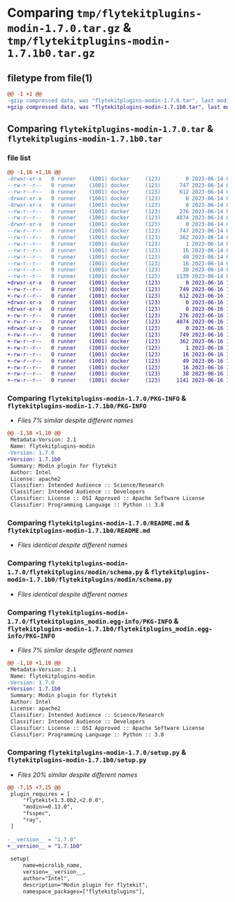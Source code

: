 # Comparing `tmp/flytekitplugins-modin-1.7.0.tar.gz` & `tmp/flytekitplugins-modin-1.7.1b0.tar.gz`

## filetype from file(1)

```diff
@@ -1 +1 @@
-gzip compressed data, was "flytekitplugins-modin-1.7.0.tar", last modified: Wed Jun 14 04:33:32 2023, max compression
+gzip compressed data, was "flytekitplugins-modin-1.7.1b0.tar", last modified: Fri Jun 16 18:14:23 2023, max compression
```

## Comparing `flytekitplugins-modin-1.7.0.tar` & `flytekitplugins-modin-1.7.1b0.tar`

### file list

```diff
@@ -1,16 +1,16 @@
-drwxr-xr-x   0 runner    (1001) docker     (123)        0 2023-06-14 04:33:32.341385 flytekitplugins-modin-1.7.0/
--rw-r--r--   0 runner    (1001) docker     (123)      747 2023-06-14 04:33:32.341385 flytekitplugins-modin-1.7.0/PKG-INFO
--rw-r--r--   0 runner    (1001) docker     (123)      612 2023-06-14 04:33:05.000000 flytekitplugins-modin-1.7.0/README.md
-drwxr-xr-x   0 runner    (1001) docker     (123)        0 2023-06-14 04:33:32.341385 flytekitplugins-modin-1.7.0/flytekitplugins/
-drwxr-xr-x   0 runner    (1001) docker     (123)        0 2023-06-14 04:33:32.341385 flytekitplugins-modin-1.7.0/flytekitplugins/modin/
--rw-r--r--   0 runner    (1001) docker     (123)      276 2023-06-14 04:33:05.000000 flytekitplugins-modin-1.7.0/flytekitplugins/modin/__init__.py
--rw-r--r--   0 runner    (1001) docker     (123)     4074 2023-06-14 04:33:05.000000 flytekitplugins-modin-1.7.0/flytekitplugins/modin/schema.py
-drwxr-xr-x   0 runner    (1001) docker     (123)        0 2023-06-14 04:33:32.341385 flytekitplugins-modin-1.7.0/flytekitplugins_modin.egg-info/
--rw-r--r--   0 runner    (1001) docker     (123)      747 2023-06-14 04:33:32.000000 flytekitplugins-modin-1.7.0/flytekitplugins_modin.egg-info/PKG-INFO
--rw-r--r--   0 runner    (1001) docker     (123)      362 2023-06-14 04:33:32.000000 flytekitplugins-modin-1.7.0/flytekitplugins_modin.egg-info/SOURCES.txt
--rw-r--r--   0 runner    (1001) docker     (123)        1 2023-06-14 04:33:32.000000 flytekitplugins-modin-1.7.0/flytekitplugins_modin.egg-info/dependency_links.txt
--rw-r--r--   0 runner    (1001) docker     (123)       16 2023-06-14 04:33:32.000000 flytekitplugins-modin-1.7.0/flytekitplugins_modin.egg-info/namespace_packages.txt
--rw-r--r--   0 runner    (1001) docker     (123)       49 2023-06-14 04:33:32.000000 flytekitplugins-modin-1.7.0/flytekitplugins_modin.egg-info/requires.txt
--rw-r--r--   0 runner    (1001) docker     (123)       16 2023-06-14 04:33:32.000000 flytekitplugins-modin-1.7.0/flytekitplugins_modin.egg-info/top_level.txt
--rw-r--r--   0 runner    (1001) docker     (123)       38 2023-06-14 04:33:32.341385 flytekitplugins-modin-1.7.0/setup.cfg
--rw-r--r--   0 runner    (1001) docker     (123)     1139 2023-06-14 04:33:24.000000 flytekitplugins-modin-1.7.0/setup.py
+drwxr-xr-x   0 runner    (1001) docker     (123)        0 2023-06-16 18:14:23.986394 flytekitplugins-modin-1.7.1b0/
+-rw-r--r--   0 runner    (1001) docker     (123)      749 2023-06-16 18:14:23.986394 flytekitplugins-modin-1.7.1b0/PKG-INFO
+-rw-r--r--   0 runner    (1001) docker     (123)      612 2023-06-16 18:13:54.000000 flytekitplugins-modin-1.7.1b0/README.md
+drwxr-xr-x   0 runner    (1001) docker     (123)        0 2023-06-16 18:14:23.982394 flytekitplugins-modin-1.7.1b0/flytekitplugins/
+drwxr-xr-x   0 runner    (1001) docker     (123)        0 2023-06-16 18:14:23.982394 flytekitplugins-modin-1.7.1b0/flytekitplugins/modin/
+-rw-r--r--   0 runner    (1001) docker     (123)      276 2023-06-16 18:13:54.000000 flytekitplugins-modin-1.7.1b0/flytekitplugins/modin/__init__.py
+-rw-r--r--   0 runner    (1001) docker     (123)     4074 2023-06-16 18:13:54.000000 flytekitplugins-modin-1.7.1b0/flytekitplugins/modin/schema.py
+drwxr-xr-x   0 runner    (1001) docker     (123)        0 2023-06-16 18:14:23.986394 flytekitplugins-modin-1.7.1b0/flytekitplugins_modin.egg-info/
+-rw-r--r--   0 runner    (1001) docker     (123)      749 2023-06-16 18:14:23.000000 flytekitplugins-modin-1.7.1b0/flytekitplugins_modin.egg-info/PKG-INFO
+-rw-r--r--   0 runner    (1001) docker     (123)      362 2023-06-16 18:14:23.000000 flytekitplugins-modin-1.7.1b0/flytekitplugins_modin.egg-info/SOURCES.txt
+-rw-r--r--   0 runner    (1001) docker     (123)        1 2023-06-16 18:14:23.000000 flytekitplugins-modin-1.7.1b0/flytekitplugins_modin.egg-info/dependency_links.txt
+-rw-r--r--   0 runner    (1001) docker     (123)       16 2023-06-16 18:14:23.000000 flytekitplugins-modin-1.7.1b0/flytekitplugins_modin.egg-info/namespace_packages.txt
+-rw-r--r--   0 runner    (1001) docker     (123)       49 2023-06-16 18:14:23.000000 flytekitplugins-modin-1.7.1b0/flytekitplugins_modin.egg-info/requires.txt
+-rw-r--r--   0 runner    (1001) docker     (123)       16 2023-06-16 18:14:23.000000 flytekitplugins-modin-1.7.1b0/flytekitplugins_modin.egg-info/top_level.txt
+-rw-r--r--   0 runner    (1001) docker     (123)       38 2023-06-16 18:14:23.986394 flytekitplugins-modin-1.7.1b0/setup.cfg
+-rw-r--r--   0 runner    (1001) docker     (123)     1141 2023-06-16 18:14:14.000000 flytekitplugins-modin-1.7.1b0/setup.py
```

### Comparing `flytekitplugins-modin-1.7.0/PKG-INFO` & `flytekitplugins-modin-1.7.1b0/PKG-INFO`

 * *Files 7% similar despite different names*

```diff
@@ -1,10 +1,10 @@
 Metadata-Version: 2.1
 Name: flytekitplugins-modin
-Version: 1.7.0
+Version: 1.7.1b0
 Summary: Modin plugin for flytekit
 Author: Intel
 License: apache2
 Classifier: Intended Audience :: Science/Research
 Classifier: Intended Audience :: Developers
 Classifier: License :: OSI Approved :: Apache Software License
 Classifier: Programming Language :: Python :: 3.8
```

### Comparing `flytekitplugins-modin-1.7.0/README.md` & `flytekitplugins-modin-1.7.1b0/README.md`

 * *Files identical despite different names*

### Comparing `flytekitplugins-modin-1.7.0/flytekitplugins/modin/schema.py` & `flytekitplugins-modin-1.7.1b0/flytekitplugins/modin/schema.py`

 * *Files identical despite different names*

### Comparing `flytekitplugins-modin-1.7.0/flytekitplugins_modin.egg-info/PKG-INFO` & `flytekitplugins-modin-1.7.1b0/flytekitplugins_modin.egg-info/PKG-INFO`

 * *Files 7% similar despite different names*

```diff
@@ -1,10 +1,10 @@
 Metadata-Version: 2.1
 Name: flytekitplugins-modin
-Version: 1.7.0
+Version: 1.7.1b0
 Summary: Modin plugin for flytekit
 Author: Intel
 License: apache2
 Classifier: Intended Audience :: Science/Research
 Classifier: Intended Audience :: Developers
 Classifier: License :: OSI Approved :: Apache Software License
 Classifier: Programming Language :: Python :: 3.8
```

### Comparing `flytekitplugins-modin-1.7.0/setup.py` & `flytekitplugins-modin-1.7.1b0/setup.py`

 * *Files 20% similar despite different names*

```diff
@@ -7,15 +7,15 @@
 plugin_requires = [
     "flytekit<1.3.0b2,<2.0.0",
     "modin>=0.13.0",
     "fsspec",
     "ray",
 ]
 
-__version__ = "1.7.0"
+__version__ = "1.7.1b0"
 
 setup(
     name=microlib_name,
     version=__version__,
     author="Intel",
     description="Modin plugin for flytekit",
     namespace_packages=["flytekitplugins"],
```

